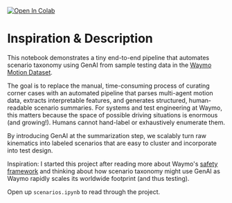[![Open In Colab](https://colab.research.google.com/assets/colab-badge.svg)](https://colab.research.google.com/drive/1ptYkebA35ejXSE1y4IZibZv2nYMmdnmY?usp=sharing)
# Inspiration & Description
This notebook demonstrates a tiny end-to-end pipeline that automates scenario taxonomy using GenAI from sample testing data in the [Waymo Motion Dataset](https://waymo.com/open/).

The goal is to replace the manual, time-consuming process of curating corner cases with an automated pipeline that parses multi-agent motion data, extracts interpretable features, and generates structured, human-readable scenario summaries. For systems and test engineering at Waymo, this matters because the space of possible driving situations is enormous (and growing!). Humans cannot hand-label or exhaustively enumerate them.  

By introducing GenAI at the summarization step, we scalably turn raw kinematics into labeled scenarios that are easy to cluster and incorporate into test design. 

Inspiration: I started this project after reading more about Waymo's [safety framework](https://waymo.com/blog/2020/10/sharing-our-safety-framework) and thinking about how scenario taxonomy might use GenAI as Waymo rapidly scales its worldwide footprint (and thus testing).

Open up ```scenarios.ipynb``` to read through the project. 
